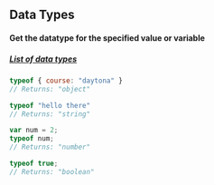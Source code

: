 ## Data Types

#### Get the datatype for the specified value or variable
##### [List of data types](https://developer.mozilla.org/en-US/docs/Web/JavaScript/Data_structures#Data_types)
```js
typeof { course: "daytona" }
// Returns: "object"

typeof "hello there"
// Returns: "string"

var num = 2;
typeof num;
// Returns: "number"

typeof true;
// Returns: "boolean"
```



